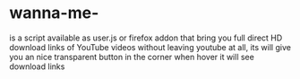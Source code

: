 # wanna-me-
is a script available as user.js or firefox addon that bring you full direct HD download links of YouTube videos without leaving youtube at all, its will give you an nice transparent button in the corner when hover it will see download links
